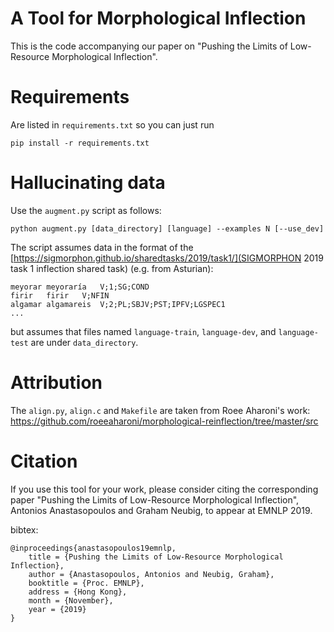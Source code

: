 # A Tool for Morphological Inflection

This is the code accompanying our paper on "Pushing the Limits of Low-Resource Morphological Inflection".

# Requirements

Are listed in `requirements.txt` so you can just run
~~~
pip install -r requirements.txt
~~~

# Hallucinating data

Use the `augment.py` script as follows:
~~~
python augment.py [data_directory] [language] --examples N [--use_dev]
~~~

The script assumes data in the format of the [https://sigmorphon.github.io/sharedtasks/2019/task1/](SIGMORPHON 2019 task 1 inflection shared task) (e.g. from Asturian):
~~~
meyorar	meyoraría	V;1;SG;COND
firir	firir	V;NFIN
algamar	algamareis	V;2;PL;SBJV;PST;IPFV;LGSPEC1
...
~~~
but assumes that files named `language-train`, `language-dev`, and `language-test` are under `data_directory`.


# Attribution

The `align.py`, `align.c` and `Makefile` are taken from Roee Aharoni's work: https://github.com/roeeaharoni/morphological-reinflection/tree/master/src


# Citation
If you use this tool for your work, please consider citing the corresponding paper "Pushing the Limits of Low-Resource Morphological Inflection", Antonios Anastasopoulos and Graham Neubig, to appear at EMNLP 2019.

bibtex:
~~~
@inproceedings{anastasopoulos19emnlp,
    title = {Pushing the Limits of Low-Resource Morphological Inflection},
    author = {Anastasopoulos, Antonios and Neubig, Graham},
    booktitle = {Proc. EMNLP},
    address = {Hong Kong},
    month = {November},
    year = {2019}
}
~~~

